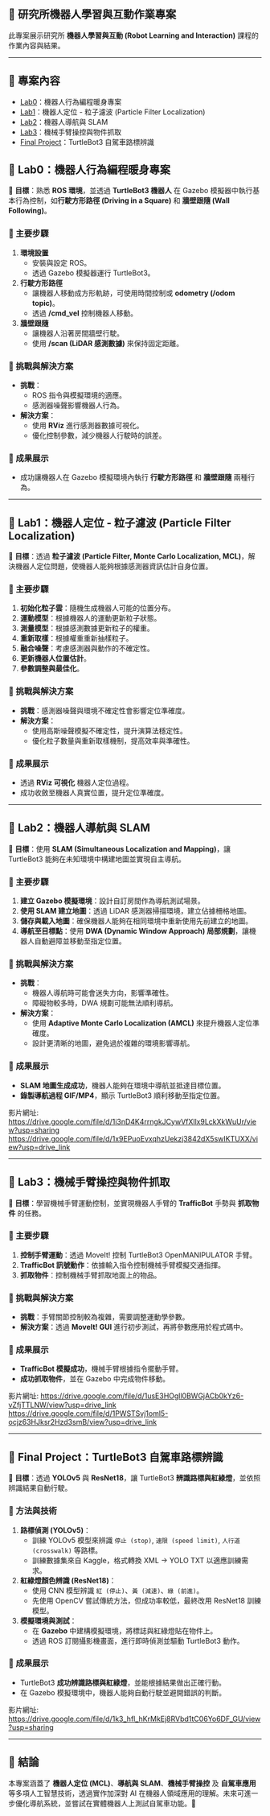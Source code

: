 ## 🎯 研究所機器人學習與互動作業專案
此專案展示研究所 **機器人學習與互動 (Robot Learning and Interaction)** 課程的作業內容與結果。

---

## 📂 專案內容
- [Lab0](#lab0)：機器人行為編程暖身專案
- [Lab1](#lab1)：機器人定位 - 粒子濾波 (Particle Filter Localization)
- [Lab2](#lab2)：機器人導航與 SLAM
- [Lab3](#lab3)：機械手臂操控與物件抓取
- [Final Project](#final-project)：TurtleBot3 自駕車路標辨識

## 📌 Lab0：機器人行為編程暖身專案

📌 **目標**：熟悉 **ROS 環境**，並透過 **TurtleBot3 機器人** 在 Gazebo 模擬器中執行基本行為控制，如**行駛方形路徑 (Driving in a Square)** 和 **牆壁跟隨 (Wall Following)**。

### 🔹 主要步驟
1. **環境設置**
   - 安裝與設定 ROS。
   - 透過 Gazebo 模擬器運行 TurtleBot3。
2. **行駛方形路徑**
   - 讓機器人移動成方形軌跡，可使用時間控制或 **odometry (/odom topic)**。
   - 透過 **/cmd_vel** 控制機器人移動。
3. **牆壁跟隨**
   - 讓機器人沿著房間牆壁行駛。
   - 使用 **/scan (LiDAR 感測數據)** 來保持固定距離。

### 🔹 挑戰與解決方案
- **挑戰**：
  - ROS 指令與模擬環境的適應。
  - 感測器噪聲影響機器人行為。
- **解決方案**：
  - 使用 **RViz** 進行感測器數據可視化。
  - 優化控制參數，減少機器人行駛時的誤差。

### 🔹 成果展示
- 成功讓機器人在 Gazebo 模擬環境內執行 **行駛方形路徑** 和 **牆壁跟隨** 兩種行為。

---

## 📌 Lab1：機器人定位 - 粒子濾波 (Particle Filter Localization)

📌 **目標**：透過 **粒子濾波 (Particle Filter, Monte Carlo Localization, MCL)**，解決機器人定位問題，使機器人能夠根據感測器資訊估計自身位置。

### 🔹 主要步驟
1. **初始化粒子雲**：隨機生成機器人可能的位置分布。
2. **運動模型**：根據機器人的運動更新粒子狀態。
3. **測量模型**：根據感測數據更新粒子的權重。
4. **重新取樣**：根據權重重新抽樣粒子。
5. **融合噪聲**：考慮感測器與動作的不確定性。
6. **更新機器人位置估計**。
7. **參數調整與最佳化**。

### 🔹 挑戰與解決方案
- **挑戰**：感測器噪聲與環境不確定性會影響定位準確度。
- **解決方案**：
  - 使用高斯噪聲模擬不確定性，提升演算法穩定性。
  - 優化粒子數量與重新取樣機制，提高效率與準確性。

### 🔹 成果展示
- 透過 **RViz 可視化** 機器人定位過程。
- 成功收斂至機器人真實位置，提升定位準確度。

---

## 📌 Lab2：機器人導航與 SLAM

📌 **目標**：使用 **SLAM (Simultaneous Localization and Mapping)**，讓 TurtleBot3 能夠在未知環境中構建地圖並實現自主導航。

### 🔹 主要步驟
1. **建立 Gazebo 模擬環境**：設計自訂房間作為導航測試場景。
2. **使用 SLAM 建立地圖**：透過 LiDAR 感測器掃描環境，建立佔據柵格地圖。
3. **儲存與載入地圖**：確保機器人能夠在相同環境中重新使用先前建立的地圖。
4. **導航至目標點**：使用 **DWA (Dynamic Window Approach) 局部規劃**，讓機器人自動避障並移動至指定位置。

### 🔹 挑戰與解決方案
- **挑戰**：
  - 機器人導航時可能會迷失方向，影響準確性。
  - 障礙物較多時，DWA 規劃可能無法順利導航。
- **解決方案**：
  - 使用 **Adaptive Monte Carlo Localization (AMCL)** 來提升機器人定位準確度。
  - 設計更清晰的地圖，避免過於複雜的環境影響導航。

### 🔹 成果展示
- **SLAM 地圖生成成功**，機器人能夠在環境中導航並抵達目標位置。
- **錄製導航過程 GIF/MP4**，顯示 TurtleBot3 順利移動至指定位置。

影片網址:
https://drive.google.com/file/d/1i3nD4K4rrngkJCywVfXllx9LckXkWuUr/view?usp=sharing
https://drive.google.com/file/d/1x9EPuoEvxqhzUekzj3842dX5swIKTUXX/view?usp=drive_link

---

## 📌 Lab3：機械手臂操控與物件抓取

📌 **目標**：學習機械手臂運動控制，並實現機器人手臂的 **TrafficBot** 手勢與 **抓取物件** 的任務。

### 🔹 主要步驟
1. **控制手臂運動**：透過 MoveIt! 控制 TurtleBot3 OpenMANIPULATOR 手臂。
2. **TrafficBot 訊號動作**：依據輸入指令控制機械手臂模擬交通指揮。
3. **抓取物件**：控制機械手臂抓取地面上的物品。

### 🔹 挑戰與解決方案
- **挑戰**：手臂關節控制較為複雜，需要調整運動學參數。
- **解決方案**：透過 **MoveIt! GUI** 進行初步測試，再將參數應用於程式碼中。

### 🔹 成果展示
- **TrafficBot 模擬成功**，機械手臂根據指令擺動手臂。
- **成功抓取物件**，並在 Gazebo 中完成物件移動。

影片網址:
https://drive.google.com/file/d/1usE3HOgll0BWGjACb0kYz6-vZfjTTLNW/view?usp=drive_link
https://drive.google.com/file/d/1PWSTSvj1oml5-ocjz63HJksr2Hzd3smB/view?usp=drive_link

---

## 📌 Final Project：TurtleBot3 自駕車路標辨識

📌 **目標**：透過 **YOLOv5** 與 **ResNet18**，讓 TurtleBot3 **辨識路標與紅綠燈**，並依照辨識結果自動行駛。

### 🔹 方法與技術
1. **路標偵測 (YOLOv5)**：
   - 訓練 YOLOv5 模型來辨識 `停止 (stop)`, `速限 (speed limit)`, `人行道 (crosswalk)` 等路標。
   - 訓練數據集來自 Kaggle，格式轉換 XML → YOLO TXT 以適應訓練需求。
2. **紅綠燈顏色辨識 (ResNet18)**：
   - 使用 CNN 模型辨識 `紅 (停止)`、`黃 (減速)`、`綠 (前進)`。
   - 先使用 OpenCV 嘗試傳統方法，但成功率較低，最終改用 ResNet18 訓練模型。
3. **模擬環境與測試**：
   - 在 **Gazebo** 中建構模擬環境，將標誌與紅綠燈貼在物件上。
   - 透過 ROS 訂閱攝影機畫面，進行即時偵測並驅動 TurtleBot3 動作。

### 🔹 成果展示
- TurtleBot3 **成功辨識路標與紅綠燈**，並能根據結果做出正確行動。
- 在 Gazebo 模擬環境中，機器人能夠自動行駛並避開錯誤的判斷。

影片網址:
https://drive.google.com/file/d/1k3_hfl_hKrMkEj8RVbd1tC06Yo6DF_GU/view?usp=sharing

---

## 📌 結論
本專案涵蓋了 **機器人定位 (MCL)**、**導航與 SLAM**、**機械手臂操控** 及 **自駕車應用** 等多項人工智慧技術，透過實作加深對 AI 在機器人領域應用的理解。未來可進一步優化導航系統，並嘗試在實體機器人上測試自駕車功能。🚀

